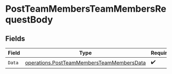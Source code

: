 # PostTeamMembersTeamMembersRequestBody


## Fields

| Field                                                                                                  | Type                                                                                                   | Required                                                                                               | Description                                                                                            |
| ------------------------------------------------------------------------------------------------------ | ------------------------------------------------------------------------------------------------------ | ------------------------------------------------------------------------------------------------------ | ------------------------------------------------------------------------------------------------------ |
| `Data`                                                                                                 | [operations.PostTeamMembersTeamMembersData](../../models/operations/postteammembersteammembersdata.md) | :heavy_check_mark:                                                                                     | N/A                                                                                                    |